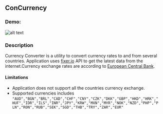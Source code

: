 ## ConCurrency
### Demo:
![alt text](https://github.com/naeemkhan12/CurrencyConverter/blob/master/src/application/resources/img/1vi9b2.gif "Demo Gif")

### Description
Currency Converter is a utility to convert currency rates to and from  several countries. Application uses [fixer.io](http://api.fixer.io) API to get the latest data from the internet.Currency exchange rates are according to [European Central Bank](https://www.ecb.europa.eu/home/html/index.en.html).

 #### Limitations
+ Application does not support all the countries currency exchange.
+ Supported currencies includes
``` "AUD","BGN","BRL","CAD","CHF","CNY","CZK","DKK","GBP","HKD","HRK","HUF","IDR","ILS","INR","JPY","KRW","MXN","MYR","NOK","NZD","PHP","PLN","RON","RUB","SEK","SGD","THB","TRY","ZAR","EUR" ```

